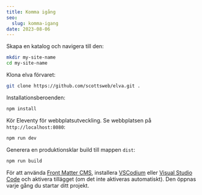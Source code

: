 ```yaml
---
title: Komma igång
seo:
  slug: komma-igang
date: 2023-08-06
---
```


Skapa en katalog och navigera till den:

```bash
mkdir my-site-name
cd my-site-name
```

Klona elva förvaret:

```bash
git clone https://github.com/scottsweb/elva.git .
```

Installationsberoenden:

```bash
npm install
```

Kör Eleventy för webbplatsutveckling. Se webbplatsen på `http://localhost:8080`:

```bash
npm run dev
```

Generera en produktionsklar build till mappen `dist`:

```bash
npm run build
```

För att använda [Front Matter CMS](https://frontmatter.codes/), installera [VSCodium](https://vscodium.com/) eller [Visual Studio Code](https://code.visualstudio.com/) och aktivera tillägget (om det inte aktiveras automatiskt). Den öppnas varje gång du startar ditt projekt.
